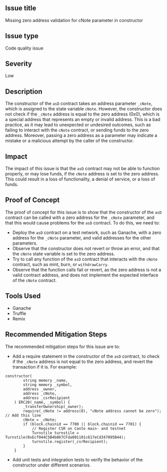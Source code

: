 ## Issue title
Missing zero address validation for cNote parameter in constructor

## Issue type
Code quality issue

## Severity
Low

## Description

The constructor of the `asD` contract takes an address parameter `_cNote`, which is assigned to the state variable `cNote`. However, the constructor does not check if the `_cNote` address is equal to the zero address (0x0), which is a special address that represents an empty or invalid address. This is a bad practice, as it may lead to unexpected or undesired outcomes, such as failing to interact with the `cNote` contract, or sending funds to the zero address. Moreover, passing a zero address as a parameter may indicate a mistake or a malicious attempt by the caller of the constructor.

## Impact

The impact of this issue is that the `asD` contract may not be able to function properly, or may lose funds, if the `cNote` address is set to the zero address. This could result in a loss of functionality, a denial of service, or a loss of funds.

## Proof of Concept

The proof of concept for this issue is to show that the constructor of the `asD` contract can be called with a zero address for the `_cNote` parameter, and that this would cause problems for the `asD` contract. To do this, we need to:

- Deploy the `asD` contract on a test network, such as Ganache, with a zero address for the `_cNote` parameter, and valid addresses for the other parameters.
- Observe that the constructor does not revert or throw an error, and that the `cNote` state variable is set to the zero address.
- Try to call any function of the `asD` contract that interacts with the `cNote` contract, such as mint, burn, or `withdrawCarry`.
- Observe that the function calls fail or revert, as the zero address is not a valid contract address, and does not implement the expected interface of the `cNote` contract.
## Tools Used

- Ganache
- Truffle
- Remix
## Recommended Mitigation Steps

The recommended mitigation steps for this issue are to:

- Add a require statement in the constructor of the `asD` contract, to check if the `_cNote` address is not equal to the zero address, and revert the transaction if it is. For example:
```
constructor(
        string memory _name,
        string memory _symbol,
        address _owner,
        address _cNote,
        address _csrRecipient
    ) ERC20(_name, _symbol) {
        _transferOwnership(_owner);
        require(_cNote != address(0), "cNote address cannot be zero"); // Add this line
        cNote = _cNote;
        if (block.chainid == 7700 || block.chainid == 7701) {
            // Register CSR on Canto main- and testnet
            Turnstile turnstile = Turnstile(0xEcf044C5B4b867CFda001101c617eCd347095B44);
            turnstile.register(_csrRecipient);
        }
    }
```
- Add unit tests and integration tests to verify the behavior of the constructor under different scenarios.